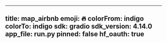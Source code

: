 
---
title: map_airbnb 
emoji: 🔥
colorFrom: indigo
colorTo: indigo
sdk: gradio
sdk_version: 4.14.0
app_file: run.py
pinned: false
hf_oauth: true
---

